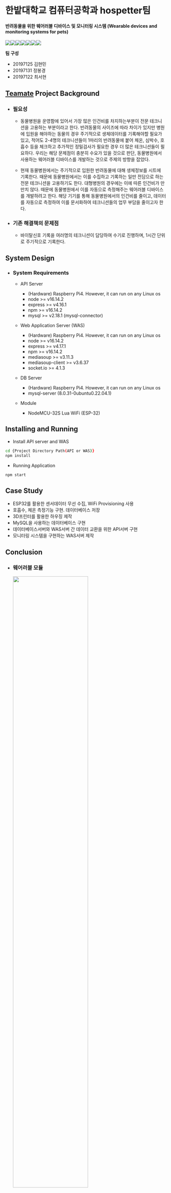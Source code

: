 # 한밭대학교 컴퓨터공학과 hospetter팀
#### 반려동물을 위한 웨어러블 디바이스 및 모니터링 시스템 (Wearable devices and monitoring systems for pets)


<img src="https://img.shields.io/badge/Ubuntu-E95420?style=for-the-badge&logo=ubuntu&logoColor=white"><img src="https://img.shields.io/badge/Node.js-339933?style=for-the-badge&logo=node.js&logoColor=white"><img src="https://img.shields.io/badge/Express-000000?style=for-the-badge&logo=Express&logoColor=white"><img src="https://img.shields.io/badge/Javascript-F7DF1E?style=for-the-badge&logo=javascript&logoColor=white"><img src="https://img.shields.io/badge/WebRTC-333333?style=for-the-badge&logo=webrtc&logoColor=white"><img src="https://img.shields.io/badge/MySQL-4479A1?style=for-the-badge&logo=mysql&logoColor=white"><img src="https://img.shields.io/badge/Espressif-E7352C?style=for-the-badge&logo=espressif&logoColor=white">

**팀 구성**
- 20197125 김현민
- 20197131 정봉경
- 20197122 최서현

## <u>Teamate</u> Project Background
- ### 필요성
  - 동물병원을 운영함에 있어서 가장 많은 인건비를 차지하는부분이 전문 테크니션을 고용하는 부분이라고 한다. 반려동물의 사이즈에 따라 차이가 있지만 병원에 입원을 해야하는 동물의 경우 주기적으로 생체데이터를 기록해야할 필요가 있고, 적어도 2-4명의 테크니션들이 1마리의 반려동물에 붙어 체온, 심박수, 호흡수 등을 체크하고 추가적인 정밀검사가 필요한 경우 더 많은 테크니션들이 필요하다. 우리는 해당 문제점이 충분히 수요가 있을 것으로 판단, 동물병원에서 사용하는 웨어러블 디바이스를 개발하는 것으로 주제의 방향을 잡았다.
  
  - 현재 동물병원에서는 주기적으로 입원한 반려동물에 대해 생체정보를 시트에 기록한다. 때문에 동물병원에서는 이를 수집하고 기록하는 일만 전담으로 하는 전문 테크니션을 고용하기도 한다. 대형병원의 경우에는 이에 따른 인건비가 만만치 않다. 때문에 동물병원에서 이를 자동으로 측정해주는 웨어러블 디바이스를 개발하려고 한다. 해당 기기를 통해 동물병원에서의 인건비를 줄이고, 데이터를 자동으로 측정하여 이를 문서화하여 테크니션들의 업무 부담을 줄이고자 한다.
- ### 기존 해결책의 문제점
  - 바이탈신호 기록을 여러명의 테크니션이 담당하여 수기로 진행하며, 1시간 단위로 주기적으로 기록한다.

## System Design
  - ### System Requirements
    - API Server
      * (Hardware) Raspberry Pi4. However, it can run on any Linux os
      * node >= v16.14.2
      * express >= v4.16.1
      * npm >= v16.14.2
      * mysql >= v2.18.1 (mysql-connector)

    - Web Application Server (WAS)
      * (Hardware) Raspberry Pi4. However, it can run on any Linux os
      * node >= v16.14.2
      * express >= v4.17.1
      * npm >= v16.14.2
      * mediasoup >= v3.11.3
      * mediasoup-client >= v3.6.37
      * socket.io >= 4.1.3

    - DB Server
      * (Hardware) Raspberry Pi4. However, it can run on any Linux os
      * mysql-server (8.0.31-0ubuntu0.22.04.1)
    - Module
      * NodeMCU-32S Lua WiFi (ESP-32)
      
## Installing and Running
  - Install API server and WAS
  ```sh
  cd {Project Directory Path(API or WAS)}
  npm install
  ```
  - Running Application
  ```sh
  npm start
  ```
## Case Study
  -  ESP32를 활용한 센서데이터 무선 수집, WiFi Provisioning 사용
  - 호흡수, 체온 측정기능 구현. 데이터베이스 저장
  - 3D프린터를 활용한 하우징 제작
  - MySQL을 사용하는 데이터베이스 구현
  - 데이터베이스서버와 WAS서버 간 데이터 교환을 위한 API서버 구현
  - 모니터링 시스템을 구현하는 WAS서버 제작
  
## Conclusion
  - ### 웨어러블 모듈
    <img src="https://user-images.githubusercontent.com/8403172/205635133-46872ecc-ec18-43c0-af1b-6fb22083978d.jpg" width="70%" height="70%">  
    <img src="https://user-images.githubusercontent.com/8403172/205685603-2df895d7-8547-4cfb-b384-1304420206f2.gif" width="70%" height="70%">  
    <img src="https://user-images.githubusercontent.com/8403172/205685638-5606ba37-9869-4f4c-b674-55e4721618d7.gif" width="70%" height="70%">  
  - ### 모니터링 시스템
    <img src="https://user-images.githubusercontent.com/8403172/205635469-149729bb-95a2-4c0d-9fa4-495818c8fee2.jpg" width="70%" height="70%">  
    <img src="https://user-images.githubusercontent.com/8403172/205686786-5abd97ab-b3ef-4395-921f-71ba0e198f2f.png" width="70%" height="70%">
    
## Project Outcome
- ### 2022년학년도 제 11회 정보기술대학 작품전시회 장려상 수상
     <img src="https://user-images.githubusercontent.com/8403172/205636836-2d109650-7a7a-40fd-a6f2-a71284431e5a.jpg" width="50%" height="50%">
   
## Reference List
  - 이진홍, 유성희(2020), 「코로나19 사태로 비추어 본 반려동물 원격진료 도입 가능성에 대한 법적 고찰」, 『의생명과학과법』23, 법학연구소(원광대), pp.113-134 
  - 정한조, 이정훈, 이지형, 김세윤, 정지원(2020), 「웨어러블 디바이스를 이용한 반려동물 원격 모니터링 시스템」, 『한국컴퓨터정보학회 학술발표논문집』28, 한국컴퓨터정보학회, pp. 281-282
  - 이민형, 유래현, 김수연, 김경호(2021), 「반려동물 생체신호 측정 시스템에 관한 연구」, 『대한전기학회 학술대회 논문집』, 대한전기학회, pp. 405-406
  - 박주연, 윤지윤, 이예진, 박서영, 김두열, 이기석(2021), 「반려동물 생체인식 앱」, 『한국컴퓨터정보학회 학술발표논문집』29, 한국컴퓨터정보학회, pp. 351-354
  - 이병규, 박재곤, 유채은, 유하정(2018), 「IoT를 이용한 반려동물 Healthcare System」, 『한국정보과학회 학술발표논문집』, 한국정보과학회, pp.2226-2228
  - 유경근(2016), 「반려동물 자가진료 금지에 대한 올바른 이해 - 반려동물 자가진료 금지의 의미와 범위, 그리고 목적」, 『대한수의사회지 제 52권』8, 대한수의사회, pp.462-466
  - 김종수. 무선 청진기를 포함하는 웨어러블 장치(WEARABLE DEVICE HAVING WIRELESS STETHOSCOPE), 특허 출원번호 1020180128023, 출원일 2018.10.25., 등록일 2019.03.05.
  - 주식회사 케어식스, 심전도와 심탄도 동시 측정이 가능한 반려견용 심장운동 측정 장치(Dog cardiometry device for simultaneous measurement of EKG and ECG), 특허 출원번호 1020190128260
  - 주식회사 케어식스, 반려견의 활동량과 심박호흡등 생체신호 그리고 임상신호에 기반한 질병예측 방법 및 장치(Disease Prediction Method and Apparatus Based on the Activity of Dogs, Bio-signal), 특허 출원번호 1020190128299


